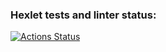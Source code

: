 ### Hexlet tests and linter status:
[![Actions Status](https://github.com/nikolayakhmetyanov/frontend-project-lvl1/workflows/hexlet-check/badge.svg)](https://github.com/nikolayakhmetyanov/frontend-project-lvl1/actions)